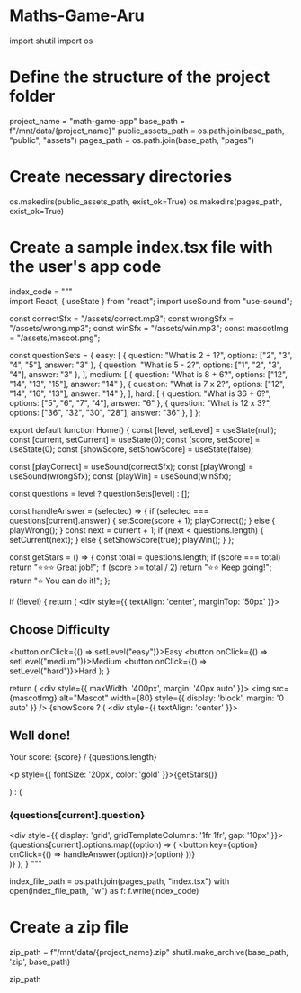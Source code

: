 # Maths-Game-Aru
import shutil
import os

# Define the structure of the project folder
project_name = "math-game-app"
base_path = f"/mnt/data/{project_name}"
public_assets_path = os.path.join(base_path, "public", "assets")
pages_path = os.path.join(base_path, "pages")

# Create necessary directories
os.makedirs(public_assets_path, exist_ok=True)
os.makedirs(pages_path, exist_ok=True)

# Create a sample index.tsx file with the user's app code
index_code = """\
import React, { useState } from "react";
import useSound from "use-sound";

const correctSfx = "/assets/correct.mp3";
const wrongSfx = "/assets/wrong.mp3";
const winSfx = "/assets/win.mp3";
const mascotImg = "/assets/mascot.png";

const questionSets = {
  easy: [
    { question: "What is 2 + 1?", options: ["2", "3", "4", "5"], answer: "3" },
    { question: "What is 5 - 2?", options: ["1", "2", "3", "4"], answer: "3" },
  ],
  medium: [
    { question: "What is 8 + 6?", options: ["12", "14", "13", "15"], answer: "14" },
    { question: "What is 7 x 2?", options: ["12", "14", "16", "13"], answer: "14" },
  ],
  hard: [
    { question: "What is 36 ÷ 6?", options: ["5", "6", "7", "4"], answer: "6" },
    { question: "What is 12 x 3?", options: ["36", "32", "30", "28"], answer: "36" },
  ]
};

export default function Home() {
  const [level, setLevel] = useState(null);
  const [current, setCurrent] = useState(0);
  const [score, setScore] = useState(0);
  const [showScore, setShowScore] = useState(false);

  const [playCorrect] = useSound(correctSfx);
  const [playWrong] = useSound(wrongSfx);
  const [playWin] = useSound(winSfx);

  const questions = level ? questionSets[level] : [];

  const handleAnswer = (selected) => {
    if (selected === questions[current].answer) {
      setScore(score + 1);
      playCorrect();
    } else {
      playWrong();
    }
    const next = current + 1;
    if (next < questions.length) {
      setCurrent(next);
    } else {
      setShowScore(true);
      playWin();
    }
  };

  const getStars = () => {
    const total = questions.length;
    if (score === total) return "⭐⭐⭐ Great job!";
    if (score >= total / 2) return "⭐⭐ Keep going!";
    return "⭐ You can do it!";
  };

  if (!level) {
    return (
      <div style={{ textAlign: 'center', marginTop: '50px' }}>
        <h2>Choose Difficulty</h2>
        <button onClick={() => setLevel("easy")}>Easy</button>
        <button onClick={() => setLevel("medium")}>Medium</button>
        <button onClick={() => setLevel("hard")}>Hard</button>
      </div>
    );
  }

  return (
    <div style={{ maxWidth: '400px', margin: '40px auto' }}>
      <img src={mascotImg} alt="Mascot" width={80} style={{ display: 'block', margin: '0 auto' }} />
      {showScore ? (
        <div style={{ textAlign: 'center' }}>
          <h2>Well done!</h2>
          <p>Your score: {score} / {questions.length}</p>
          <p style={{ fontSize: '20px', color: 'gold' }}>{getStars()}</p>
        </div>
      ) : (
        <div>
          <h3>{questions[current].question}</h3>
          <div style={{ display: 'grid', gridTemplateColumns: '1fr 1fr', gap: '10px' }}>
            {questions[current].options.map((option) => (
              <button key={option} onClick={() => handleAnswer(option)}>{option}</button>
            ))}
          </div>
        </div>
      )}
    </div>
  );
}
"""

index_file_path = os.path.join(pages_path, "index.tsx")
with open(index_file_path, "w") as f:
    f.write(index_code)

# Create a zip file
zip_path = f"/mnt/data/{project_name}.zip"
shutil.make_archive(base_path, 'zip', base_path)

zip_path
